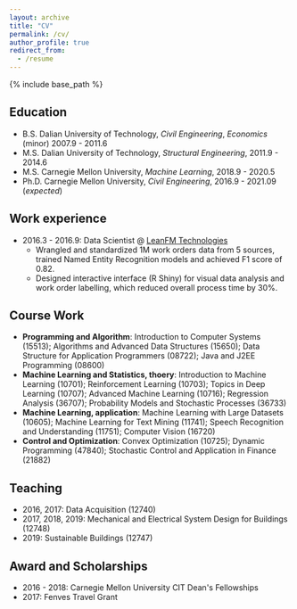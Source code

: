```yaml
---
layout: archive
title: "CV"
permalink: /cv/
author_profile: true
redirect_from:
  - /resume
---
```


{% include base_path %}

Education
------
* B.S. Dalian University of Technology, *Civil Engineering*, *Economics* (minor) 2007.9 - 2011.6
* M.S. Dalian University of Technology, *Structural Engineering*, 2011.9 - 2014.6
* M.S. Carnegie Mellon University, *Machine Learning*, 2018.9 - 2020.5
* Ph.D. Carnegie Mellon University, *Civil Engineering*, 2016.9 - 2021.09 (*expected*)


Work experience
------
* 2016.3 - 2016.9: Data Scientist @  [LeanFM Technologies](http://www.leanfmtech.com/)
  * Wrangled and standardized 1M work orders data from 5 sources, trained Named Entity Recognition models and achieved F1 score of 0.82.
  * Designed interactive interface (R Shiny) for visual data analysis and work order labelling, which reduced overall process time by 30%.


  
Course Work
------
* **Programming and Algorithm**: Introduction to Computer Systems (15513); Algorithms and Advanced Data Structures (15650); Data Structure for Application Programmers (08722); Java and J2EE Programming (08600)
* **Machine Learning and Statistics, thoery**: Introduction to Machine Learning (10701); Reinforcement Learning (10703); Topics in Deep Learning (10707); Advanced Machine Learning (10716); Regression Analysis (36707); Probability Models and Stochastic Processes (36733)
* **Machine Learning, application**: Machine Learning with Large Datasets (10605); Machine Learning for Text Mining (11741); Speech Recognition and Understanding (11751); Computer Vision (16720)
* **Control and Optimization**: Convex Optimization (10725); Dynamic Programming (47840); Stochastic Control and Application in Finance (21882)
 
  
Teaching
------
* 2016, 2017: Data Acquisition (12740)
* 2017, 2018, 2019: Mechanical and Electrical System Design for Buildings (12748)
* 2019: Sustainable Buildings (12747)
  
Award and Scholarships
------
* 2016 - 2018: Carnegie Mellon University CIT Dean's Fellowships
* 2017: Fenves Travel Grant

